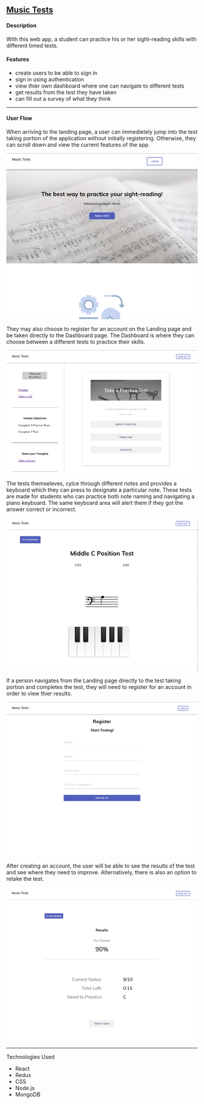 ## [Music Tests](https://stark-dusk-66511.herokuapp.com/)

#### Description

With this web app, a student can practice his or her sight-reading skills with different timed tests.

#### Features

-	create users to be able to sign in
-	sign in using authentication
- view thier own dashboard where one can navigate to different tests
-	get results from the test they have taken
- can fill out a survey of what they think

----
#### User Flow

When arriving to the landing page, a user can immedietely jump into the test taking portion of the application without initially registering. Otherwise, they can scroll down and view the current features of the app.

![](./src/assets/photos/readMePhotos/Landing.png)

They may also choose to register for an account on the Landing page and be taken directly to the Dashboard page. The Dashboard is where they can choose between a different tests to practice their skills.

![](./src/assets/photos/readMePhotos/Dashboard.png)

The tests themseleves, cylce through different notes and provides a keyboard which they can press to designate a particular note. These tests are made for students who can practice both note naming and navigating a piano keyboard. The same keyboard area will alert them if they got the answer correct or incorrect.

![](./src/assets/photos/readMePhotos/Test.png)

If a person navigates from the Landing page directly to the test taking portion and completes the test, they will need to register for an account in order to view thier results. 

![](./src/assets/photos/readMePhotos/Register.png)

After creating an account, the user will be able to see the results of the test and see where they need to improve. Alternatively, there is also an option to retake the test.

![](./src/assets/photos/readMePhotos/Results.png)

----

Technologies Used 

- React
- Redux
- CSS
- Node.js
- MongoDB